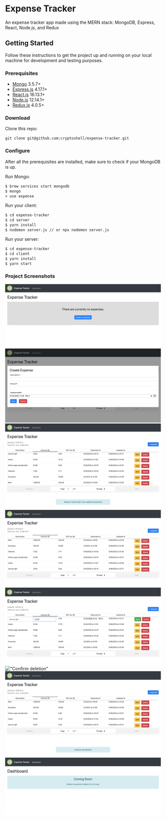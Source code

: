 # Expense Tracker

An expense tracker app made using the MERN stack: MongoDB, Express, React, Node.js, and Redux

## Getting Started

Follow these instructions to get the project up and running on your local machine for development and testing purposes.

### Prerequisites

* [Mongo](https://www.mongodb.com/) 3.5.7+
* [Express.js](https://expressjs.com/) 4.17.1+
* [React.js](https://reactjs.org/) 16.13.1+
* [Node.js](https://nodejs.org/en/) 12.14.1+
* [Redux.js](https://redux.js.org/) 4.0.5+

### Download

Clone this repo:

```
git clone git@github.com:cryptoshell/expense-tracker.git
```

### Configure

After all the prerequisites are installed, make sure to check if your MongoDB is up.

Run Mongo:
```
$ brew services start mongodb
$ mongo
> use expense
```

Run your client:
```
$ cd expense-tracker
$ cd server
$ yarn install
$ nodemon server.js // or npx nodemon server.js
```

Run your server:
```
$ cd expense-tracker
$ cd client
$ yarn install
$ yarn start
```

### Project Screenshots
!["Empty state"](/docs/screenshots/empty-state.png "No expenses to show")
!["Create an expense"](/docs/screenshots/form.png "Create an expense")
!["New expense added"](/docs/screenshots/create-expense.png "New expense added")
!["Sort columns"](/docs/screenshots/sort.png "Sort expenses")
!["Edit rows"](/docs/screenshots/edit-expense.png "Edit an expense")
!["Confirm deletion"](/docs/screenshots/delete-confirm.png "Delete expense confirmation")
!["Deleted expense"](/docs/screenshots/delete.png "Expense deleted")
!["Dashboard coming soon"](/docs/screenshots/dashboard-coming-soon.png "Dashboard preview")